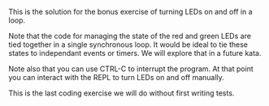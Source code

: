 This is the solution for the bonus exercise of turning LEDs on and off in a loop.

Note that the code for managing the state of the red and green LEDs are tied together in a single synchronous loop.  It would be ideal to tie these states to independant events or timers.  We will explore that in a future kata.

Note also that you can use CTRL-C to interrupt the program.  At that point you can interact with the REPL to turn LEDs on and off manually.

This is the last coding exercise we will do without first writing tests.
